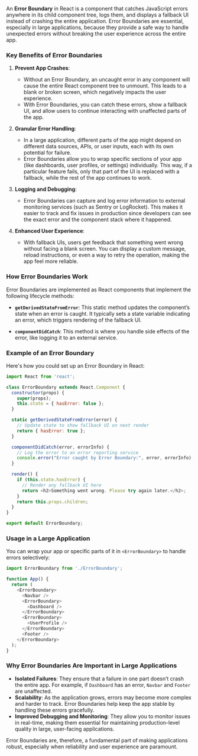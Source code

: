 An **Error Boundary** in React is a component that catches JavaScript errors anywhere in its child component tree, logs them, and displays a fallback UI instead of crashing the entire application. Error Boundaries are essential, especially in large applications, because they provide a safe way to handle unexpected errors without breaking the user experience across the entire app.

### Key Benefits of Error Boundaries

1. **Prevent App Crashes**:
   - Without an Error Boundary, an uncaught error in any component will cause the entire React component tree to unmount. This leads to a blank or broken screen, which negatively impacts the user experience.
   - With Error Boundaries, you can catch these errors, show a fallback UI, and allow users to continue interacting with unaffected parts of the app.

2. **Granular Error Handling**:
   - In a large application, different parts of the app might depend on different data sources, APIs, or user inputs, each with its own potential for failure.
   - Error Boundaries allow you to wrap specific sections of your app (like dashboards, user profiles, or settings) individually. This way, if a particular feature fails, only that part of the UI is replaced with a fallback, while the rest of the app continues to work.

3. **Logging and Debugging**:
   - Error Boundaries can capture and log error information to external monitoring services (such as Sentry or LogRocket). This makes it easier to track and fix issues in production since developers can see the exact error and the component stack where it happened.

4. **Enhanced User Experience**:
   - With fallback UIs, users get feedback that something went wrong without facing a blank screen. You can display a custom message, reload instructions, or even a way to retry the operation, making the app feel more reliable.

### How Error Boundaries Work

Error Boundaries are implemented as React components that implement the following lifecycle methods:

- **`getDerivedStateFromError`**: This static method updates the component’s state when an error is caught. It typically sets a state variable indicating an error, which triggers rendering of the fallback UI.
  
- **`componentDidCatch`**: This method is where you handle side effects of the error, like logging it to an external service.

### Example of an Error Boundary

Here's how you could set up an Error Boundary in React:

```javascript
import React from 'react';

class ErrorBoundary extends React.Component {
  constructor(props) {
    super(props);
    this.state = { hasError: false };
  }

  static getDerivedStateFromError(error) {
    // Update state to show fallback UI on next render
    return { hasError: true };
  }

  componentDidCatch(error, errorInfo) {
    // Log the error to an error reporting service
    console.error("Error caught by Error Boundary:", error, errorInfo);
  }

  render() {
    if (this.state.hasError) {
      // Render any fallback UI here
      return <h2>Something went wrong. Please try again later.</h2>;
    }
    return this.props.children; 
  }
}

export default ErrorBoundary;
```

### Usage in a Large Application

You can wrap your app or specific parts of it in `<ErrorBoundary>` to handle errors selectively:

```javascript
import ErrorBoundary from './ErrorBoundary';

function App() {
  return (
    <ErrorBoundary>
      <Navbar />
      <ErrorBoundary>
        <Dashboard />
      </ErrorBoundary>
      <ErrorBoundary>
        <UserProfile />
      </ErrorBoundary>
      <Footer />
    </ErrorBoundary>
  );
}
```

### Why Error Boundaries Are Important in Large Applications

- **Isolated Failures**: They ensure that a failure in one part doesn’t crash the entire app. For example, if `Dashboard` has an error, `Navbar` and `Footer` are unaffected.
- **Scalability**: As the application grows, errors may become more complex and harder to track. Error Boundaries help keep the app stable by handling these errors gracefully.
- **Improved Debugging and Monitoring**: They allow you to monitor issues in real-time, making them essential for maintaining production-level quality in large, user-facing applications.

Error Boundaries are, therefore, a fundamental part of making applications robust, especially when reliability and user experience are paramount.